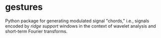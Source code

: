 # gestures
Python package for generating modulated signal "chords," i.e., signals encoded by *ridge support* windows in the context of wavelet analysis and short-term Fourier transforms.
